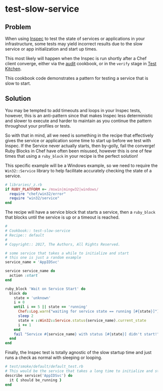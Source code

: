 # test-slow-service

## Problem
When using [Inspec](https://www.inspec.io) to test the state of services or applications in your infrastructure,
some tests may yield incorrect results due to the slow service or app initialization and start up times.

This most likely will happen when the Inspec is run shortly after a Chef client converge, either via the
[audit](https://github.com/chef-cookbooks/audit) cookbook, or in the `verify` stage in [Test Kitchen](https://github.com/test-kitchen/test-kitchen).

This cookbook code demonstrates a pattern for testing a service that is slow to start.

## Solution
You may be tempted to add timeouts and loops in your Inspec tests, however, this is an anti-pattern since that makes Inspec
less deterministic and slower to execute and harder to maintain as you continue the pattern throughout your profiles or tests.

So with that in mind, all we need is something in the recipe that effectively gives the service or application some time to start up before we test with Inspec.
If the Service never actually starts, then by-golly, fail the converge! Ruby Blocks in Chef have often been misused, however this is one of few times that using
a `ruby_block` in your recipe is the perfect solution!

This specific example will be a Windows example, so we need to require the `Win32::Service` library to help facilitate accurately checking
the state of a service.

```ruby
# libraries/_z.rb
if RUBY_PLATFORM =~ /mswin|mingw32|windows/
  require "chef/win32/error"
  require "win32/service"
end
```

The recipe will have a service block that starts a service, then a `ruby_block` that blocks until the service is up or a timeout is reached.
```ruby
#
# Cookbook:: test-slow-service
# Recipe:: default
#
# Copyright:: 2017, The Authors, All Rights Reserved.

# some service that takes a while to initialize and start
# this one is just a random example
service_name = 'AppIDSvc'

service service_name do
  action :start
end

ruby_block 'Wait on Service Start' do
  block do
    state = 'unknown'
    i = 0
    until i == 5 || state == 'running'
      Chef::Log.warn("waiting for service state == running [#{state}]")
      sleep 2
      state = ::Win32::Service.status(service_name).current_state
      i += 1
    end
    fail "Service #{service_name} with status [#{state}] didn't start!" if state != 'running'
  end
end
```

Finally, the Inspec test is totally agnostic of the slow startup time and just runs a check as normal with sleeping or looping.
```ruby
# test/smoke/default/default_test.rb
# This would be the service that takes a long time to initialize and start
describe service('AppIDSvc') do
  it { should be_running }
end
```
